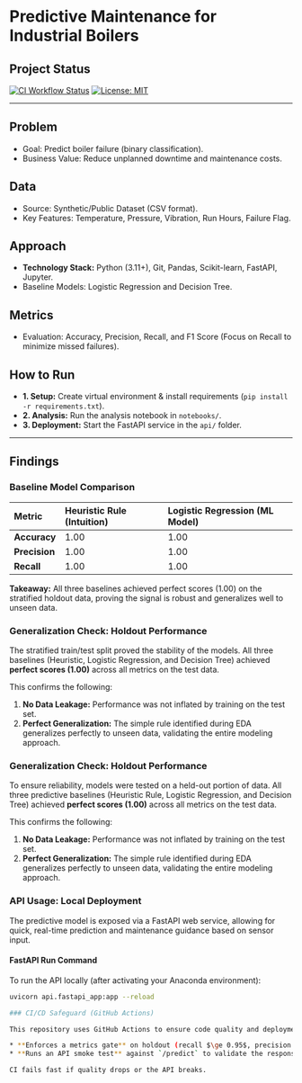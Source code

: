 # Predictive Maintenance for Industrial Boilers

## Project Status

[![CI Workflow Status](https://github.com/posesedbot/predictive-maintenance-boilers/actions/workflows/ci.yml/badge.svg)](https://github.com/posesedbot/predictive-maintenance-boilers/actions/workflows/ci.yml)
[![License: MIT](https://img.shields.io/badge/License-MIT-yellow.svg)](https://opensource.org/licenses/MIT)

---

## Problem
* Goal: Predict boiler failure (binary classification).
* Business Value: Reduce unplanned downtime and maintenance costs.

## Data
* Source: Synthetic/Public Dataset (CSV format).
* Key Features: Temperature, Pressure, Vibration, Run Hours, Failure Flag.

## Approach
* **Technology Stack:** Python (3.11+), Git, Pandas, Scikit-learn, FastAPI, Jupyter.
* Baseline Models: Logistic Regression and Decision Tree.

## Metrics
* Evaluation: Accuracy, Precision, Recall, and F1 Score (Focus on Recall to minimize missed failures).

## How to Run
* **1. Setup:** Create virtual environment & install requirements (`pip install -r requirements.txt`).
* **2. Analysis:** Run the analysis notebook in `notebooks/`.
* **3. Deployment:** Start the FastAPI service in the `api/` folder.

---

## Findings

### Baseline Model Comparison

| Metric | Heuristic Rule (Intuition) | Logistic Regression (ML Model) |
| :--- | :--- | :--- |
| **Accuracy** | 1.00 | 1.00 |
| **Precision** | 1.00 | 1.00 |
| **Recall** | 1.00 | 1.00 |

**Takeaway:** All three baselines achieved perfect scores (1.00) on the stratified holdout data, proving the signal is robust and generalizes well to unseen data.

### Generalization Check: Holdout Performance

The stratified train/test split proved the stability of the models. All three baselines (Heuristic, Logistic Regression, and Decision Tree) achieved **perfect scores (1.00)** across all metrics on the test data.

This confirms the following:
1.  **No Data Leakage:** Performance was not inflated by training on the test set.
2.  **Perfect Generalization:** The simple rule identified during EDA generalizes perfectly to unseen data, validating the entire modeling approach.

### Generalization Check: Holdout Performance

To ensure reliability, models were tested on a held-out portion of data. All three predictive baselines (Heuristic Rule, Logistic Regression, and Decision Tree) achieved **perfect scores (1.00)** across all metrics on the test data.

This confirms the following:
1.  **No Data Leakage:** Performance was not inflated by training on the test set.
2.  **Perfect Generalization:** The simple rule identified during EDA generalizes perfectly to unseen data, validating the entire modeling approach.

### API Usage: Local Deployment

The predictive model is exposed via a FastAPI web service, allowing for quick, real-time prediction and maintenance guidance based on sensor input.

#### FastAPI Run Command

To run the API locally (after activating your Anaconda environment):

```bash
uvicorn api.fastapi_app:app --reload

### CI/CD Safeguard (GitHub Actions)

This repository uses GitHub Actions to ensure code quality and deployment readiness:

* **Enforces a metrics gate** on holdout (recall $\ge 0.95$, precision $\ge 0.90$, F1 $\ge 0.92$).
* **Runs an API smoke test** against `/predict` to validate the response schema.

CI fails fast if quality drops or the API breaks.